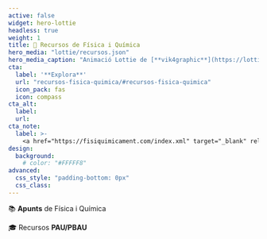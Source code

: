 ```yaml
---
active: false
widget: hero-lottie
headless: true
weight: 1
title: 💼 Recursos de Física i Química
hero_media: "lottie/recursos.json"
hero_media_caption: "Animació Lottie de [**vik4graphic**](https://lottiefiles.com/6594-atom)"
cta:
  label: '**Explora**'
  url: "recursos-fisica-quimica/#recursos-fisica-quimica"
  icon_pack: fas
  icon: compass
cta_alt:
  label:
  url:
cta_note:
  label: >-
    <a href="https://fisiquimicament.com/index.xml" target="_blank" rel="noopener"><i class="fas fa-rss mr-1"></i>**Subscriu-te** a **l'RSS**</a> si no et vols perdre cap actualització.<br><a href="https://discord.gg/kJqPqTJ" target="_blank" rel="noopener"><i class="fab fa-discord mr-1"></i>**Uneix-te** a el **servidor d'Discord**</a> per participar activament a la web, comentant, donant la teva opinió, realitzant peticions, suggeriments...
design:
  background:
    # color: "#FFFFF8"
advanced:
  css_style: "padding-bottom: 0px"
  css_class:
---
```


📚 **Apunts** de Física i Química

🎓 Recursos **PAU/PBAU**